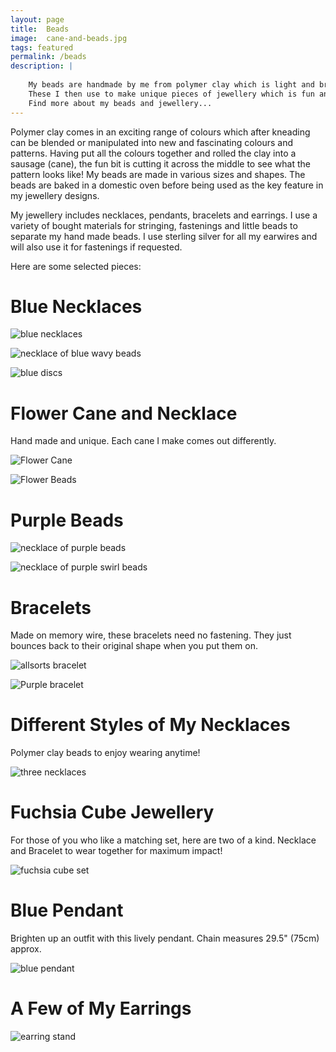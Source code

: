 ```yaml
---
layout: page
title:  Beads
image:  cane-and-beads.jpg
tags: featured
permalink: /beads
description: |
    
    My beads are handmade by me from polymer clay which is light and brightly coloured.
    These I then use to make unique pieces of jewellery which is fun and easy to wear, and available to purchase.
    Find more about my beads and jewellery...
---
```


Polymer clay comes in an exciting range of colours which after kneading can be blended or manipulated into new and fascinating colours and patterns.  Having put all the colours together and rolled the clay into a sausage (cane), the fun bit is cutting it across the middle to see what the pattern looks like!
My beads are made in various sizes and shapes. The beads are baked in a domestic oven before being used as the key feature in my jewellery designs.

My jewellery includes necklaces, pendants, bracelets and earrings. I use a variety of bought materials for stringing, fastenings and little beads to separate my hand made beads. I use sterling silver for all my earwires and will also use it for fastenings if requested.

Here are some selected pieces:

# Blue Necklaces

![blue necklaces](/images/Blue-Necklaces.jpg)

![necklace of blue wavy beads](/images/Blue-Wavy.jpg)

![blue discs](/images/Blue-Discs.jpg)

# Flower Cane and Necklace

 Hand made and unique. Each cane I make comes out differently.

![Flower Cane](/images/Flower-Cane.jpg)

![Flower Beads](/images/Flower-Beads.jpg)

# Purple Beads

![necklace of purple beads](/images/Purple-Sensation.jpg)

![necklace of purple swirl beads](/images/Purple-Swirl.jpg)

# Bracelets

Made on memory wire, these bracelets need no fastening. They just bounces back to their original shape when you put them on.

![allsorts bracelet](/images/Allsorts-Bracelet.jpg)

![Purple bracelet](/images/Purple-Bracelet.jpg)

# Different Styles of My Necklaces

Polymer clay beads to enjoy wearing anytime!

![three necklaces](/images/Three-Necklaces.jpg)

# Fuchsia Cube Jewellery

For those of you who like a matching set, here are two of a kind.
Necklace and Bracelet to wear together for maximum impact!

![fuchsia cube set](/images/Fuchsia-Cubes.jpg)

# Blue Pendant

Brighten up an outfit with this lively pendant. 
Chain measures 29.5" (75cm) approx.

![blue pendant](/images/Blue-Pendant.jpg)

# A Few of My Earrings

![earring stand](/images/Earring-Stand.jpg)
